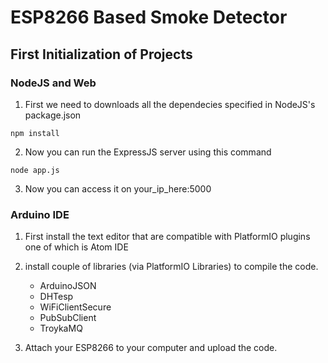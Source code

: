 # ESP8266 Based Smoke Detector

## First Initialization of Projects

### NodeJS and Web

1. First we need to downloads all the dependecies specified in NodeJS's package.json

```
npm install
```
2. Now you can run the ExpressJS server using this command

```
node app.js
```
3. Now you can access it on your_ip_here:5000

### Arduino IDE
1. First install the text editor that are compatible with PlatformIO plugins one of which is Atom IDE

2. install couple of libraries (via PlatformIO Libraries) to compile the code.
	- ArduinoJSON
	- DHTesp
	- WiFiClientSecure
	- PubSubClient
	- TroykaMQ

3. Attach your ESP8266 to your computer and upload the code.
